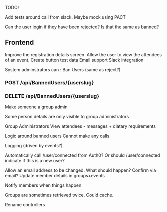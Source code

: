 TODO!

Add tests around call from slack.  Maybe mock using PACT

Can the user login if they have been rejected?  Is that the same as banned?


Frontend
--------
Improve the registration details screen.
Allow the user to view the attendees of an event.
Create button test data
Email support
Slack integration 


System adminstrators can :  Ban Users (same as reject?)
### POST /api/BannedUsers/{userslug}
### DELETE /api/BannedUsers/{userslug}

Make someone a group admin

Some person details are only visible to group administrators

Group Administrators
View attendees - messages + diatary  requirements

Logic around banned users
    Cannot make any calls

Logging (driven by events?)

Automatically call /user/connected from Auth0?   Or should /user/connected indicate if this is a new user?

Allow an email address to be changed.  What should happen?  Confirm via email?  Update member details in groups+events

Notify members when things happen

Groups are sometimes retrieved twice.  Could cache.   

Rename controllers
